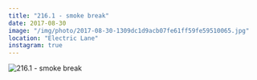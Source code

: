 ```yaml
---
title: "216.1 - smoke break"
date: 2017-08-30
image: "/img/photo/2017-08-30-1309dc1d9acb07fe61ff59fe59510065.jpg"
location: "Electric Lane"
instagram: true
---
```


![216.1 - smoke break](/img/photo/2017-08-30-1309dc1d9acb07fe61ff59fe59510065.jpg)
